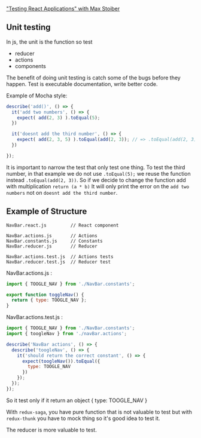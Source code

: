 ["Testing React Applications" with Max Stoiber](https://www.youtube.com/watch?v=59Ndb3YkLKA)


## Unit testing

In js, the unit is the function so test
* reducer
* actions
* components

The benefit of doing unit testing is catch some of the bugs before they happen. Test is executable documentation, write better code.

Example of Mocha style:
```js
describe('add()', () => {
  it('add two numbers', () => {
    expect( add(2, 3) ).toEqual(5);
  })

  it('doesnt add the third number', () => {
    expect( add(2, 3, 5) ).toEqual(add(2, 3)); // => .toEqual(add(2, 3))
  })

});
```

It is important to narrow the test that only test one thing. To test the third number, in that example we do not use `.toEqual(5);` we reuse the function instead `.toEqual(add(2, 3))`. So if we decide to change the function add with multiplication `return (a * b)` It will only print the error on the `add two numbers` not on `doesnt add the third number`.

## Example of Structure

```
NavBar.react.js         // React component

NavBar.actions.js       // Actions
NavBar.constants.js     // Constants
NavBar.reducer.js       // Reducer

NavBar.actions.test.js  // Actions tests
NavBar.reducer.test.js  // Reducer test
```

NavBar.actions.js :
```js
import { TOOGLE_NAV } from './NavBar.constants';

export function toggleNav() {
  return { type: TOOGLE_NAV };
}
```

NavBar.actions.test.js :
```js
import { TOOGLE_NAV } from './NavBar.constants';
import { toogleNav } from './navBar.actions';

describe('NavBar actions', () => {
  describe('toogleNav', () => {
    it('should return the correct constant', () => {
      expect(toogleNav()).toEqual({
        type: TOOGLE_NAV
      })
    });
  });
});
```
So it test only if it return an object { type: TOOGLE_NAV }

With `redux-saga`, you have pure function that is not valuable to test but with `redux-thunk` you have to mock thing so it's good idea to test it.

The reducer is more valuable to test.
